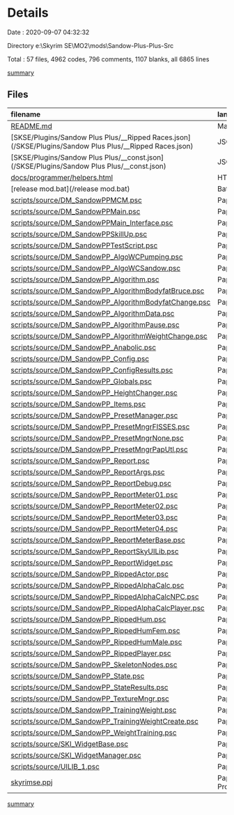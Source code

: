 # Details

Date : 2020-09-07 04:32:32

Directory e:\Skyrim SE\MO2\mods\Sandow-Plus-Plus-Src

Total : 57 files,  4962 codes, 796 comments, 1107 blanks, all 6865 lines

[summary](results.md)

## Files
| filename | language | code | comment | blank | total |
| :--- | :--- | ---: | ---: | ---: | ---: |
| [README.md](/README.md) | Markdown | 37 | 0 | 14 | 51 |
| [SKSE/Plugins/Sandow Plus Plus/__Ripped Races.json](/SKSE/Plugins/Sandow Plus Plus/__Ripped Races.json) | JSON | 35 | 0 | 0 | 35 |
| [SKSE/Plugins/Sandow Plus Plus/__const.json](/SKSE/Plugins/Sandow Plus Plus/__const.json) | JSON | 44 | 0 | 0 | 44 |
| [docs/programmer/helpers.html](/docs/programmer/helpers.html) | HTML | 14 | 0 | 1 | 15 |
| [release mod.bat](/release mod.bat) | Batch | 62 | 0 | 12 | 74 |
| [scripts/source/DM_SandowPPMCM.psc](/scripts/source/DM_SandowPPMCM.psc) | Papyrus | 1,105 | 86 | 242 | 1,433 |
| [scripts/source/DM_SandowPPMain.psc](/scripts/source/DM_SandowPPMain.psc) | Papyrus | 355 | 53 | 57 | 465 |
| [scripts/source/DM_SandowPPMain_Interface.psc](/scripts/source/DM_SandowPPMain_Interface.psc) | Papyrus | 3 | 0 | 2 | 5 |
| [scripts/source/DM_SandowPPSkillUp.psc](/scripts/source/DM_SandowPPSkillUp.psc) | Papyrus | 7 | 0 | 3 | 10 |
| [scripts/source/DM_SandowPPTestScript.psc](/scripts/source/DM_SandowPPTestScript.psc) | Papyrus | 6 | 0 | 2 | 8 |
| [scripts/source/DM_SandowPP_AlgoWCPumping.psc](/scripts/source/DM_SandowPP_AlgoWCPumping.psc) | Papyrus | 154 | 14 | 32 | 200 |
| [scripts/source/DM_SandowPP_AlgoWCSandow.psc](/scripts/source/DM_SandowPP_AlgoWCSandow.psc) | Papyrus | 306 | 45 | 55 | 406 |
| [scripts/source/DM_SandowPP_Algorithm.psc](/scripts/source/DM_SandowPP_Algorithm.psc) | Papyrus | 101 | 35 | 35 | 171 |
| [scripts/source/DM_SandowPP_AlgorithmBodyfatBruce.psc](/scripts/source/DM_SandowPP_AlgorithmBodyfatBruce.psc) | Papyrus | 112 | 80 | 39 | 231 |
| [scripts/source/DM_SandowPP_AlgorithmBodyfatChange.psc](/scripts/source/DM_SandowPP_AlgorithmBodyfatChange.psc) | Papyrus | 19 | 10 | 6 | 35 |
| [scripts/source/DM_SandowPP_AlgorithmData.psc](/scripts/source/DM_SandowPP_AlgorithmData.psc) | Papyrus | 4 | 0 | 1 | 5 |
| [scripts/source/DM_SandowPP_AlgorithmPause.psc](/scripts/source/DM_SandowPP_AlgorithmPause.psc) | Papyrus | 78 | 4 | 19 | 101 |
| [scripts/source/DM_SandowPP_AlgorithmWeightChange.psc](/scripts/source/DM_SandowPP_AlgorithmWeightChange.psc) | Papyrus | 88 | 18 | 21 | 127 |
| [scripts/source/DM_SandowPP_Anabolic.psc](/scripts/source/DM_SandowPP_Anabolic.psc) | Papyrus | 24 | 3 | 7 | 34 |
| [scripts/source/DM_SandowPP_Config.psc](/scripts/source/DM_SandowPP_Config.psc) | Papyrus | 328 | 24 | 55 | 407 |
| [scripts/source/DM_SandowPP_ConfigResults.psc](/scripts/source/DM_SandowPP_ConfigResults.psc) | Papyrus | 2 | 1 | 1 | 4 |
| [scripts/source/DM_SandowPP_Globals.psc](/scripts/source/DM_SandowPP_Globals.psc) | Papyrus | 69 | 2 | 14 | 85 |
| [scripts/source/DM_SandowPP_HeightChanger.psc](/scripts/source/DM_SandowPP_HeightChanger.psc) | Papyrus | 39 | 0 | 8 | 47 |
| [scripts/source/DM_SandowPP_Items.psc](/scripts/source/DM_SandowPP_Items.psc) | Papyrus | 51 | 0 | 15 | 66 |
| [scripts/source/DM_SandowPP_PresetManager.psc](/scripts/source/DM_SandowPP_PresetManager.psc) | Papyrus | 48 | 24 | 14 | 86 |
| [scripts/source/DM_SandowPP_PresetMngrFISSES.psc](/scripts/source/DM_SandowPP_PresetMngrFISSES.psc) | Papyrus | 136 | 7 | 23 | 166 |
| [scripts/source/DM_SandowPP_PresetMngrNone.psc](/scripts/source/DM_SandowPP_PresetMngrNone.psc) | Papyrus | 2 | 0 | 0 | 2 |
| [scripts/source/DM_SandowPP_PresetMngrPapUtl.psc](/scripts/source/DM_SandowPP_PresetMngrPapUtl.psc) | Papyrus | 127 | 7 | 20 | 154 |
| [scripts/source/DM_SandowPP_Report.psc](/scripts/source/DM_SandowPP_Report.psc) | Papyrus | 74 | 3 | 17 | 94 |
| [scripts/source/DM_SandowPP_ReportArgs.psc](/scripts/source/DM_SandowPP_ReportArgs.psc) | Papyrus | 20 | 0 | 4 | 24 |
| [scripts/source/DM_SandowPP_ReportDebug.psc](/scripts/source/DM_SandowPP_ReportDebug.psc) | Papyrus | 18 | 0 | 4 | 22 |
| [scripts/source/DM_SandowPP_ReportMeter01.psc](/scripts/source/DM_SandowPP_ReportMeter01.psc) | Papyrus | 1 | 0 | 0 | 1 |
| [scripts/source/DM_SandowPP_ReportMeter02.psc](/scripts/source/DM_SandowPP_ReportMeter02.psc) | Papyrus | 1 | 0 | 0 | 1 |
| [scripts/source/DM_SandowPP_ReportMeter03.psc](/scripts/source/DM_SandowPP_ReportMeter03.psc) | Papyrus | 1 | 0 | 0 | 1 |
| [scripts/source/DM_SandowPP_ReportMeter04.psc](/scripts/source/DM_SandowPP_ReportMeter04.psc) | Papyrus | 1 | 0 | 0 | 1 |
| [scripts/source/DM_SandowPP_ReportMeterBase.psc](/scripts/source/DM_SandowPP_ReportMeterBase.psc) | Papyrus | 30 | 1 | 5 | 36 |
| [scripts/source/DM_SandowPP_ReportSkyUILib.psc](/scripts/source/DM_SandowPP_ReportSkyUILib.psc) | Papyrus | 34 | 0 | 6 | 40 |
| [scripts/source/DM_SandowPP_ReportWidget.psc](/scripts/source/DM_SandowPP_ReportWidget.psc) | Papyrus | 292 | 31 | 54 | 377 |
| [scripts/source/DM_SandowPP_RippedActor.psc](/scripts/source/DM_SandowPP_RippedActor.psc) | Papyrus | 65 | 38 | 24 | 127 |
| [scripts/source/DM_SandowPP_RippedAlphaCalc.psc](/scripts/source/DM_SandowPP_RippedAlphaCalc.psc) | Papyrus | 70 | 27 | 23 | 120 |
| [scripts/source/DM_SandowPP_RippedAlphaCalcNPC.psc](/scripts/source/DM_SandowPP_RippedAlphaCalcNPC.psc) | Papyrus | 21 | 10 | 11 | 42 |
| [scripts/source/DM_SandowPP_RippedAlphaCalcPlayer.psc](/scripts/source/DM_SandowPP_RippedAlphaCalcPlayer.psc) | Papyrus | 46 | 15 | 14 | 75 |
| [scripts/source/DM_SandowPP_RippedHum.psc](/scripts/source/DM_SandowPP_RippedHum.psc) | Papyrus | 10 | 2 | 5 | 17 |
| [scripts/source/DM_SandowPP_RippedHumFem.psc](/scripts/source/DM_SandowPP_RippedHumFem.psc) | Papyrus | 8 | 2 | 3 | 13 |
| [scripts/source/DM_SandowPP_RippedHumMale.psc](/scripts/source/DM_SandowPP_RippedHumMale.psc) | Papyrus | 8 | 2 | 3 | 13 |
| [scripts/source/DM_SandowPP_RippedPlayer.psc](/scripts/source/DM_SandowPP_RippedPlayer.psc) | Papyrus | 31 | 8 | 10 | 49 |
| [scripts/source/DM_SandowPP_SkeletonNodes.psc](/scripts/source/DM_SandowPP_SkeletonNodes.psc) | Papyrus | 8 | 20 | 3 | 31 |
| [scripts/source/DM_SandowPP_State.psc](/scripts/source/DM_SandowPP_State.psc) | Papyrus | 80 | 4 | 8 | 92 |
| [scripts/source/DM_SandowPP_StateResults.psc](/scripts/source/DM_SandowPP_StateResults.psc) | Papyrus | 2 | 0 | 0 | 2 |
| [scripts/source/DM_SandowPP_TextureMngr.psc](/scripts/source/DM_SandowPP_TextureMngr.psc) | Papyrus | 110 | 167 | 46 | 323 |
| [scripts/source/DM_SandowPP_TrainingWeight.psc](/scripts/source/DM_SandowPP_TrainingWeight.psc) | Papyrus | 62 | 0 | 17 | 79 |
| [scripts/source/DM_SandowPP_TrainingWeightCreate.psc](/scripts/source/DM_SandowPP_TrainingWeightCreate.psc) | Papyrus | 19 | 0 | 6 | 25 |
| [scripts/source/DM_SandowPP_WeightTraining.psc](/scripts/source/DM_SandowPP_WeightTraining.psc) | Papyrus | 48 | 1 | 13 | 62 |
| [scripts/source/SKI_WidgetBase.psc](/scripts/source/SKI_WidgetBase.psc) | Papyrus | 228 | 31 | 63 | 322 |
| [scripts/source/SKI_WidgetManager.psc](/scripts/source/SKI_WidgetManager.psc) | Papyrus | 118 | 17 | 47 | 182 |
| [scripts/source/UILIB_1.psc](/scripts/source/UILIB_1.psc) | Papyrus | 156 | 4 | 19 | 179 |
| [skyrimse.ppj](/skyrimse.ppj) | Papyrus Project | 44 | 0 | 4 | 48 |

[summary](results.md)